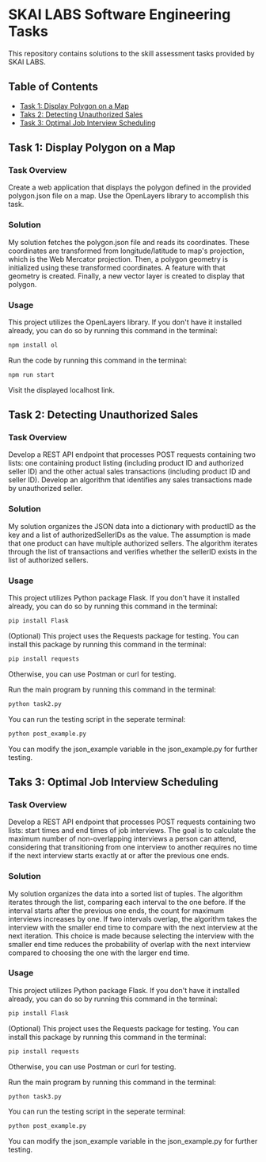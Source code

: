 # SKAI LABS Software Engineering Tasks

This repository contains solutions to the skill assessment tasks provided by SKAI LABS.

## Table of Contents
- [Task 1: Display Polygon on a Map](#taks1)
- [Taks 2: Detecting Unauthorized Sales](#task2)
- [Task 3: Optimal Job Interview Scheduling](#task3)

## Task 1: Display Polygon on a Map

### Task Overview
Create a web application that displays the polygon defined in the provided polygon.json file on a map. Use the OpenLayers library to accomplish this task.

### Solution
My solution fetches the polygon.json file and reads its coordinates. These coordinates are transformed from longitude/latitude to map's projection, which is the Web Mercator projection.
Then, a polygon geometry is initialized using these transformed coordinates. A feature with that geometry is created. Finally, a new vector layer is created to display that polygon.

### Usage
This project utilizes the OpenLayers library. If you don't have it installed already, you can do so by running this command in the terminal:
```bash
npm install ol
```

Run the code by running this command in the terminal:
```bash
npm run start
```
Visit the displayed localhost link.

## Task 2: Detecting Unauthorized Sales

### Task Overview
Develop a REST API endpoint that processes POST requests containing two lists: one containing product listing (including product ID and authorized seller ID) and the other actual sales transactions (including product ID and seller ID). Develop an algorithm that identifies any sales transactions made by unauthorized seller.

### Solution
My solution organizes the JSON data into a dictionary with productID as the key and a list of authorizedSellerIDs as the value. The assumption is made that one product can have multiple authorized sellers. The algorithm iterates through the list of transactions and verifies whether the sellerID exists in the list of authorized sellers.

### Usage
This project utilizes Python package Flask. If you don't have it installed already, you can do so by running this command in the terminal:
```bash
pip install Flask
```
(Optional) This project uses the Requests package for testing. You can install this package by running this command in the terminal:
```bash
pip install requests
```
Otherwise, you can use Postman or curl for testing.

Run the main program by running this command in the terminal:
```bash
python task2.py
```
You can run the testing script in the seperate terminal:
```bash
python post_example.py
```
You can modify the json_example variable in the json_example.py for further testing.

## Taks 3: Optimal Job Interview Scheduling

### Task Overview
Develop a REST API endpoint that processes POST requests containing two lists: start times and end times of job interviews. The goal is to calculate the maximum number of non-overlapping interviews a person can attend, considering that transitioning from one interview to another requires no time if the next interview starts exactly at or after the previous one ends.

### Solution
My solution organizes the data into a sorted list of tuples. The algorithm iterates through the list, comparing each interval to the one before. If the interval starts after the previous one ends, the count for maximum interviews increases by one. If two intervals overlap, the algorithm takes the interview with the smaller end time to compare with the next interview at the next iteration. This choice is made because selecting the interview with the smaller end time reduces the probability of overlap with the next interview compared to choosing the one with the larger end time.

### Usage
This project utilizes Python package Flask. If you don't have it installed already, you can do so by running this command in the terminal:
```bash
pip install Flask
```
(Optional) This project uses the Requests package for testing. You can install this package by running this command in the terminal:
```bash
pip install requests
```
Otherwise, you can use Postman or curl for testing.

Run the main program by running this command in the terminal:
```bash
python task3.py
```
You can run the testing script in the seperate terminal:
```bash
python post_example.py
```
You can modify the json_example variable in the json_example.py for further testing.